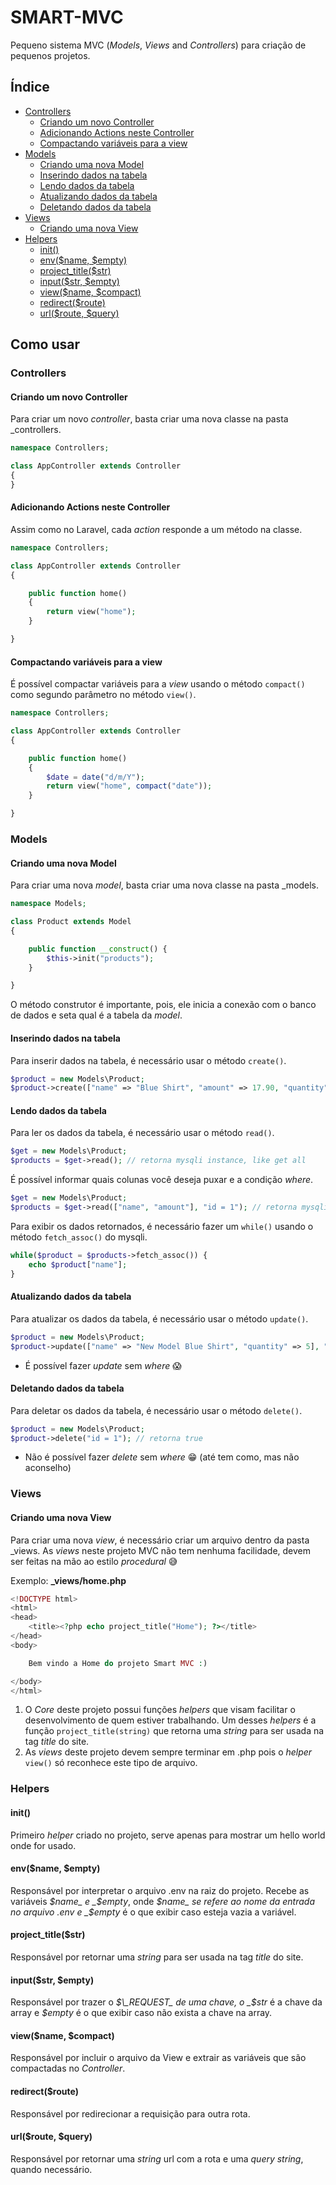 # SMART-MVC

Pequeno sistema MVC (_Models_, _Views_ and _Controllers_) para criação de pequenos projetos.

## Índice

- [Controllers]
	- [Criando um novo Controller]
	- [Adicionando Actions neste Controller]
	- [Compactando variáveis para a view]
- [Models]
	- [Criando uma nova Model]
	- [Inserindo dados na tabela]
	- [Lendo dados da tabela]
	- [Atualizando dados da tabela]
	- [Deletando dados da tabela]
- [Views]
	- [Criando uma nova View]
- [Helpers]
	- [init()]
	- [env($name, $empty)]
	- [project_title($str)]
	- [input($str, $empty)]
	- [view($name, $compact)]
	- [redirect($route)]
	- [url($route, $query)]

## Como usar

### Controllers

#### Criando um novo Controller

Para criar um novo _controller_, basta criar uma nova classe na pasta \_controllers.

```php
namespace Controllers;

class AppController extends Controller
{
}
```

#### Adicionando Actions neste Controller

Assim como no Laravel, cada _action_ responde a um método na classe.

```php
namespace Controllers;

class AppController extends Controller
{

	public function home()
	{
		return view("home");
	}

}
```

#### Compactando variáveis para a view

É possível compactar variáveis para a _view_ usando o método `compact()` como segundo parâmetro no método `view()`.

```php
namespace Controllers;

class AppController extends Controller
{

	public function home()
	{
		$date = date("d/m/Y");
		return view("home", compact("date"));
	}

}
```

### Models

#### Criando uma nova Model

Para criar uma nova _model_, basta criar uma nova classe na pasta \_models.

```php
namespace Models;

class Product extends Model
{

	public function __construct() {
		$this->init("products");
	}

}

```

O método construtor é importante, pois, ele inicia a conexão com o banco de dados e seta qual é a tabela da _model_.

#### Inserindo dados na tabela

Para inserir dados na tabela, é necessário usar o método `create()`.

```php
$product = new Models\Product;
$product->create(["name" => "Blue Shirt", "amount" => 17.90, "quantity" => 10]); // retorna true
```

#### Lendo dados da tabela

Para ler os dados da tabela, é necessário usar o método `read()`.

```php
$get = new Models\Product;
$products = $get->read(); // retorna mysqli instance, like get all
```

É possível informar quais colunas você deseja puxar e a condição _where_.

```php
$get = new Models\Product;
$products = $get->read(["name", "amount"], "id = 1"); // retorna mysqli instance
```

Para exibir os dados retornados, é necessário fazer um `while()` usando o método `fetch_assoc()` do mysqli.

```php
while($product = $products->fetch_assoc()) {
	echo $product["name"];
}
```

#### Atualizando dados da tabela

Para atualizar os dados da tabela, é necessário usar o método `update()`.

```php
$product = new Models\Product;
$product->update(["name" => "New Model Blue Shirt", "quantity" => 5], "id = 1"); // retorna true
```

* É possível fazer _update_ sem _where_ 😱

#### Deletando dados da tabela

Para deletar os dados da tabela, é necessário usar o método `delete()`.

```php
$product = new Models\Product;
$product->delete("id = 1"); // retorna true
```

* Não é possível fazer _delete_ sem _where_ 😁 (até tem como, mas não aconselho)

### Views

#### Criando uma nova View

Para criar uma nova _view_, é necessário criar um arquivo dentro da pasta \_views. As _views_ neste projeto MVC não tem nenhuma facilidade, devem ser feitas na mão ao estilo _procedural_ 😅

Exemplo: **\_views/home.php**
```php
<!DOCTYPE html>
<html>
<head>
	<title><?php echo project_title("Home"); ?></title>
</head>
<body>

	Bem vindo a Home do projeto Smart MVC :)

</body>
</html>
```

1. O _Core_ deste projeto possui funções _helpers_ que visam facilitar o desenvolvimento de quem estiver trabalhando. Um desses _helpers_ é a função `project_title(string)` que retorna uma _string_ para ser usada na tag _title_ do site.
2. As _views_ deste projeto devem sempre terminar em .php pois o _helper_ `view()` só reconhece este tipo de arquivo.

### Helpers

#### init()
Primeiro _helper_ criado no projeto, serve apenas para mostrar um hello world onde for usado.

#### env($name, $empty)
Responsável por interpretar o arquivo .env na raiz do projeto.
Recebe as variáveis _$name_ e _$empty_, onde _$name_ se refere ao nome da entrada no arquivo .env e _$empty_ é o que exibir caso esteja vazia a variável.

#### project_title($str)
Responsável por retornar uma _string_ para ser usada na tag _title_ do site.

#### input($str, $empty)
Responsável por trazer o _$\_REQUEST_ de uma chave, o _$str_ é a chave da array e _$empty_ é o que exibir caso não exista a chave na array.

#### view($name, $compact)
Responsável por incluir o arquivo da View e extrair as variáveis que são compactadas no _Controller_.

#### redirect($route)
Responsável por redirecionar a requisição para outra rota.

#### url($route, $query)
Responsável por retornar uma _string_ url com a rota e uma _query string_, quando necessário.

[Controllers]: #controllers
[Criando um novo Controller]: #criando-um-novo-controller
[Adicionando Actions neste Controller]: #adicionando-actions-neste-controller
[Compactando variáveis para a view]: #compactando-variáveis-para-a-view
[Models]: #models
[Criando uma nova Model]: #criando-uma-nova-model
[Inserindo dados na tabela]: #inserindo-dados-na-tabela
[Lendo dados da tabela]: #lendo-dados-da-tabela
[Atualizando dados da tabela]: #atualizando-dados-da-tabela
[Deletando dados da tabela]: #deletando-dados-da-tabela
[Views]: #views
[Criando uma nova View]: #criando-uma-nova-view
[Helpers]: #helpers
[init()]: #init
[env($name, $empty)]: #envname-empty
[project_title($str)]: #project_titlestr
[input($str, $empty)]: #inputstr-empty
[view($name, $compact)]: #viewname-compact
[redirect($route)]: #redirectroute
[url($route, $query)]: #urlroute-query

